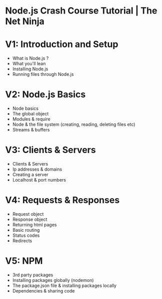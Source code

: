 # Node.js Crash Course Tutorial | The Net Ninja

# V1: Introduction and Setup
- What is Node.js ?
- What you'll lean
- Installing Node.js
- Running files through Node.js

# V2: Node.js Basics
- Node basics
- The global object
- Modules & require
- Node & the file system (creating, reading, deleting files etc)
- Streams & buffers

# V3: Clients & Servers
- Clients & Servers
- Ip addresses & domains
- Creating a server
- Localhost & port numbers

# V4: Requests & Responses
- Request object
- Response object
- Returning html pages
- Basic routing
- Status codes
- Redirects

# V5: NPM
- 3rd party packages
- Installing packages globally (nodemon)
- The package.json file & installing packages locally
- Dependencies & sharing code